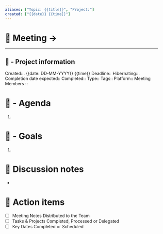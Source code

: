 ```yaml
---
aliases: ["Topic: {{title}}", "Project:"]
created: ["{{date}} {{time}}"]
---
```

# 🚀 Meeting -> 

---
## 📢 - Project information
Created::. {{date: DD-MM-YYYY}} {{time}}
Deadline:: 
Hibernating::. 
Completion date expected:: 
Completed:: 
Type:: 
Tags:: 
Platform:: 
Meeting Members :: 
# 📅 - Agenda
1. 
# 🎯 - Goals
1. 
# 📝 Discussion notes
- 

# 💠 Action items
- [ ] Meeting Notes Distributed to the Team
- [ ] Tasks & Projects Completed, Processed or Delegated
- [ ] Key Dates Completed or Scheduled
